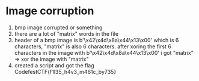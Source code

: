 # Image corruption

1. bmp image corrupted or something
1. there are a lot of "matrix" words in the file
1. header of a bmp image is b'\x42\x4d\x8a\x44\x13\x00' which is 6 characters, "matrix" is also 6 characters.
after xoring the first 6 characters in the image with b'\x42\x4d\x8a\x44\x13\x00' i got "matrix" => 
xor the image with "matrix"
1. created a script and got the flag CodefestCTF{f1l35_h4v3_m461c_by735}
